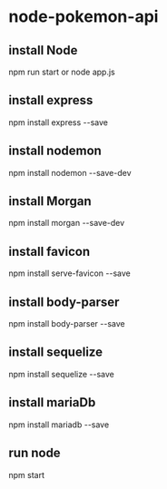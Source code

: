 # node-pokemon-api

## install Node
npm run start
or
node app.js

## install express
npm install express --save

## install nodemon
npm install nodemon --save-dev

## install Morgan
npm install morgan --save-dev

## install favicon
npm install serve-favicon --save

## install body-parser
npm install body-parser --save

## install sequelize
npm install sequelize --save

## install mariaDb
npm install mariadb --save

## run node
npm start


